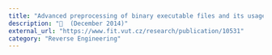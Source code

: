 ```yaml
---
title: "Advanced preprocessing of binary executable files and its usage in retargetable decompilation"
description: "📰  (December 2014)"
external_url: "https://www.fit.vut.cz/research/publication/10531"
category: "Reverse Engineering"
---
```

